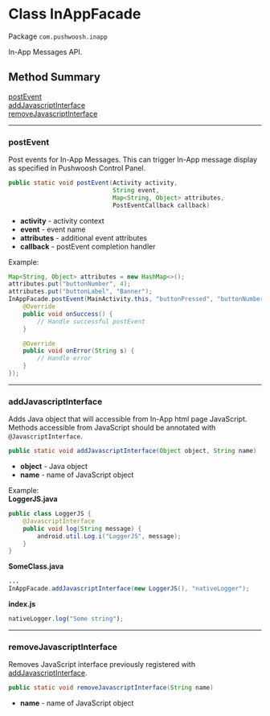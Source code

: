 # Class InAppFacade #

Package `com.pushwoosh.inapp`

In-App Messages API.


## Method Summary
[postEvent](#postevent)  
[addJavascriptInterface](#addjavascriptinterface)  
[removeJavascriptInterface](#removejavascriptinterface)  

---
### postEvent

Post events for In-App Messages. This can trigger In-App message display as specified in Pushwoosh Control Panel.
 
```java
public static void postEvent(Activity activity, 
							 String event, 
							 Map<String, Object> attributes, 
							 PostEventCallback callback)
```

* **activity** - activity context
* **event** - event name
* **attributes** - additional event attributes
* **callback** - postEvent completion handler

Example:

```java 
Map<String, Object> attributes = new HashMap<>();
attributes.put("buttonNumber", 4);
attributes.put("buttonLabel", "Banner");
InAppFacade.postEvent(MainActivity.this, "buttonPressed", "buttonNumber", new InAppFacade.PostEventCallback() {
	@Override
	public void onSuccess() {
		// Handle successful postEvent
	}

	@Override
	public void onError(String s) {
		// Handle error
	}
});
```

---
### addJavascriptInterface

Adds Java object that will accessible from In-App html page JavaScript. 
Methods accessible from JavaScript should be annotated with ```@JavascriptInterface```.

```java
public static void addJavascriptInterface(Object object, String name)
```

* **object** - Java object
* **name** - name of JavaScript object


Example:<br>
**LoggerJS.java**
```java
public class LoggerJS {
	@JavascriptInterface
    public void log(String message) {
    	android.util.Log.i("LoggerJS", message);
	}
}
```

**SomeClass.java**
```java
...
InAppFacade.addJavascriptInterface(new LoggerJS(), "nativeLogger");
```

**index.js**
```js
nativeLogger.log("Some string");
```

---
### removeJavascriptInterface

Removes JavaScript interface previously registered with [addJavascriptInterface](#addjavascriptinterface).

```java
public static void removeJavascriptInterface(String name)
```

* **name** - name of JavaScript object
